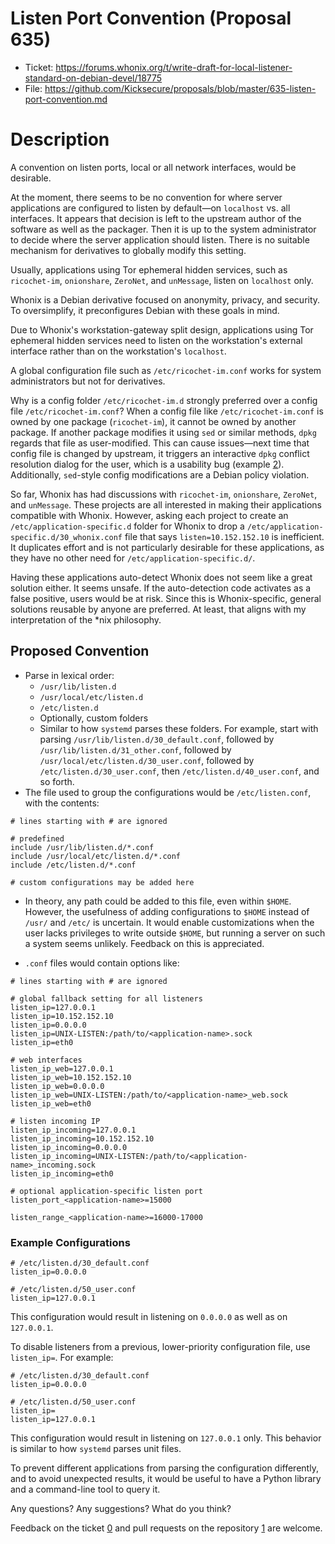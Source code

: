 # Listen Port Convention (Proposal 635)

- Ticket: https://forums.whonix.org/t/write-draft-for-local-listener-standard-on-debian-devel/18775
- File: https://github.com/Kicksecure/proposals/blob/master/635-listen-port-convention.md

# Description

A convention on listen ports, local or all network interfaces, would be desirable.

At the moment, there seems to be no convention for where server applications are configured to listen by default—on `localhost` vs. all interfaces. It appears that decision is left to the upstream author of the software as well as the packager. Then it is up to the system administrator to decide where the server application should listen. There is no suitable mechanism for derivatives to globally modify this setting.

Usually, applications using Tor ephemeral hidden services, such as `ricochet-im`, `onionshare`, `ZeroNet`, and `unMessage`, listen on `localhost` only.

Whonix is a Debian derivative focused on anonymity, privacy, and security. To oversimplify, it preconfigures Debian with these goals in mind.

Due to Whonix's workstation-gateway split design, applications using Tor ephemeral hidden services need to listen on the workstation's external interface rather than on the workstation's `localhost`.

A global configuration file such as `/etc/ricochet-im.conf` works for system administrators but not for derivatives.

Why is a config folder `/etc/ricochet-im.d` strongly preferred over a config file `/etc/ricochet-im.conf`? When a config file like `/etc/ricochet-im.conf` is owned by one package (`ricochet-im`), it cannot be owned by another package. If another package modifies it using `sed` or similar methods, `dpkg` regards that file as user-modified. This can cause issues—next time that config file is changed by upstream, it triggers an interactive `dpkg` conflict resolution dialog for the user, which is a usability bug (example [2]). Additionally, `sed`-style config modifications are a Debian policy violation.

So far, Whonix has had discussions with `ricochet-im`, `onionshare`, `ZeroNet`, and `unMessage`. These projects are all interested in making their applications compatible with Whonix. However, asking each project to create an `/etc/application-specific.d` folder for Whonix to drop a `/etc/application-specific.d/30_whonix.conf` file that says `listen=10.152.152.10` is inefficient. It duplicates effort and is not particularly desirable for these applications, as they have no other need for `/etc/application-specific.d/`.

Having these applications auto-detect Whonix does not seem like a great solution either. It seems unsafe. If the auto-detection code activates as a false positive, users would be at risk. Since this is Whonix-specific, general solutions reusable by anyone are preferred. At least, that aligns with my interpretation of the *nix philosophy.

## Proposed Convention

* Parse in lexical order:
  * `/usr/lib/listen.d`
  * `/usr/local/etc/listen.d`
  * `/etc/listen.d`
  * Optionally, custom folders
  * Similar to how `systemd` parses these folders. For example, start with parsing `/usr/lib/listen.d/30_default.conf`, followed by `/usr/lib/listen.d/31_other.conf`, followed by `/usr/local/etc/listen.d/30_user.conf`, followed by `/etc/listen.d/30_user.conf`, then `/etc/listen.d/40_user.conf`, and so forth.
* The file used to group the configurations would be `/etc/listen.conf`, with the contents:

```
# lines starting with # are ignored

# predefined
include /usr/lib/listen.d/*.conf
include /usr/local/etc/listen.d/*.conf
include /etc/listen.d/*.conf

# custom configurations may be added here
```

* In theory, any path could be added to this file, even within `$HOME`. However, the usefulness of adding configurations to `$HOME` instead of `/usr/` and `/etc/` is uncertain. It would enable customizations when the user lacks privileges to write outside `$HOME`, but running a server on such a system seems unlikely. Feedback on this is appreciated.

* `.conf` files would contain options like:

```
# lines starting with # are ignored

# global fallback setting for all listeners
listen_ip=127.0.0.1
listen_ip=10.152.152.10
listen_ip=0.0.0.0
listen_ip=UNIX-LISTEN:/path/to/<application-name>.sock
listen_ip=eth0

# web interfaces
listen_ip_web=127.0.0.1
listen_ip_web=10.152.152.10
listen_ip_web=0.0.0.0
listen_ip_web=UNIX-LISTEN:/path/to/<application-name>_web.sock
listen_ip_web=eth0

# listen incoming IP
listen_ip_incoming=127.0.0.1
listen_ip_incoming=10.152.152.10
listen_ip_incoming=0.0.0.0
listen_ip_incoming=UNIX-LISTEN:/path/to/<application-name>_incoming.sock
listen_ip_incoming=eth0

# optional application-specific listen port
listen_port_<application-name>=15000

listen_range_<application-name>=16000-17000
```

### Example Configurations

```
# /etc/listen.d/30_default.conf
listen_ip=0.0.0.0

# /etc/listen.d/50_user.conf
listen_ip=127.0.0.1
```

This configuration would result in listening on `0.0.0.0` as well as on `127.0.0.1`.

To disable listeners from a previous, lower-priority configuration file, use `listen_ip=`. For example:

```
# /etc/listen.d/30_default.conf
listen_ip=0.0.0.0

# /etc/listen.d/50_user.conf
listen_ip=
listen_ip=127.0.0.1
```

This configuration would result in listening on `127.0.0.1` only. This behavior is similar to how `systemd` parses unit files.

To prevent different applications from parsing the configuration differently, and to avoid unexpected results, it would be useful to have a Python library and a command-line tool to query it.

Any questions? Any suggestions? What do you think?

Feedback on the ticket [0] and pull requests on the repository [1] are welcome.

[0]: https://forums.whonix.org/t/write-draft-for-local-listener-standard-on-debian-devel/18775
[1]: https://github.com/Kicksecure/proposals/blob/master/635-listen-port-convention.md
[2]: https://www.kicksecure.com/wiki/Configuration_Files#dpkg_interactive_conflict_resolution_dialog
